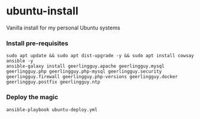 # ubuntu-install
Vanilla install for my personal Ubuntu systems

### Install pre-requisites  
```
sudo apt update && sudo apt dist-upgrade -y && sudo apt install cowsay ansible -y
ansible-galaxy install geerlingguy.apache geerlingguy.mysql geerlingguy.php geerlingguy.php-mysql geerlingguy.security geerlingguy.firewall geerlingguy.php-versions geerlingguy.docker geerlingguy.postfix geerlingguy.ntp
```

### Deploy the magic
```
ansible-playbook ubuntu-deploy.yml
```
